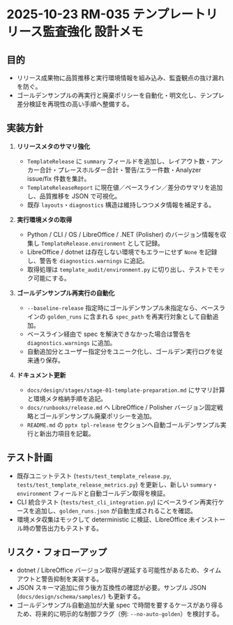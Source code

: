 # 2025-10-23 RM-035 テンプレートリリース監査強化 設計メモ

## 目的
- リリース成果物に品質推移と実行環境情報を組み込み、監査観点の抜け漏れを防ぐ。
- ゴールデンサンプルの再実行と廃棄ポリシーを自動化・明文化し、テンプレ差分検証を再現性の高い手順へ整備する。

## 実装方針
1. **リリースメタのサマリ強化**
   - `TemplateRelease` に `summary` フィールドを追加し、レイアウト数・アンカー合計・プレースホルダー合計・警告/エラー件数・Analyzer issue/fix 件数を集計。
   - `TemplateReleaseReport` に現在値／ベースライン／差分のサマリを追加し、品質推移を JSON で可視化。
   - 既存 `layouts`・`diagnostics` 構造は維持しつつメタ情報を補足する。

2. **実行環境メタの取得**
   - Python / CLI / OS / LibreOffice / .NET (Polisher) のバージョン情報を収集し `TemplateRelease.environment` として記録。
   - LibreOffice / dotnet は存在しない環境でもエラーにせず `None` を記録し、警告を `diagnostics.warnings` に追記。
   - 取得処理は `template_audit/environment.py` に切り出し、テストでモック可能にする。

3. **ゴールデンサンプル再実行の自動化**
   - `--baseline-release` 指定時にゴールデンサンプル未指定なら、ベースラインの `golden_runs` に含まれる `spec_path` を再実行対象として自動追加。
   - ベースライン経由で spec を解決できなかった場合は警告を `diagnostics.warnings` に追加。
   - 自動追加分とユーザー指定分をユニーク化し、ゴールデン実行ログを従来通り保存。

4. **ドキュメント更新**
   - `docs/design/stages/stage-01-template-preparation.md` にサマリ計算と環境メタ格納手順を追記。
   - `docs/runbooks/release.md` へ LibreOffice / Polisher バージョン固定戦略とゴールデンサンプル廃棄ポリシーを追加。
   - `README.md` の `pptx tpl-release` セクションへ自動ゴールデンサンプル実行と新出力項目を記載。

## テスト計画
- 既存ユニットテスト (`tests/test_template_release.py`, `tests/test_template_release_metrics.py`) を更新し、新しい `summary`・`environment` フィールドと自動ゴールデン取得を検証。
- CLI 統合テスト (`tests/test_cli_integration.py`) にベースライン再実行ケースを追加し、`golden_runs.json` が自動生成されることを確認。
- 環境メタ収集はモックして deterministic に検証、LibreOffice 未インストール時の警告出力もテストする。

## リスク・フォローアップ
- dotnet / LibreOffice バージョン取得が遅延する可能性があるため、タイムアウトと警告抑制を実装する。
- JSON スキーマ追加に伴う後方互換性の確認が必要。サンプル JSON (`docs/design/schema/samples/`) も更新する。
- ゴールデンサンプル自動追加が大量 spec で時間を要するケースがあり得るため、将来的に明示的な制御フラグ（例: `--no-auto-golden`）を検討する。
